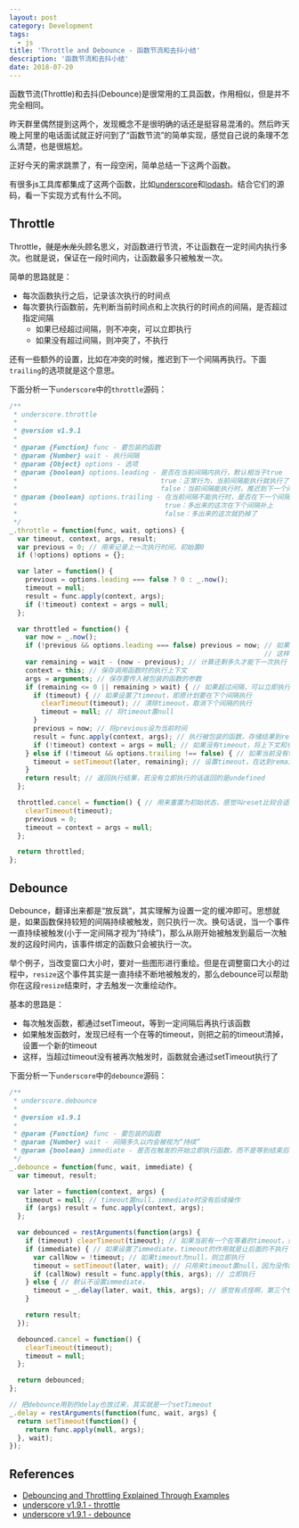 ```yaml
---
layout: post
category: Development
tags:
  - js
title: 'Throttle and Debounce - 函数节流和去抖小结'
description: '函数节流和去抖小结'
date: 2018-07-20
---
```


函数节流(Throttle)和去抖(Debounce)是很常用的工具函数，作用相似，但是并不完全相同。

昨天群里偶然提到这两个，发现概念不是很明确的话还是挺容易混淆的。然后昨天晚上阿里的电话面试就正好问到了“函数节流”的简单实现，感觉自己说的条理不怎么清楚，也是很尴尬。

正好今天的需求跳票了，有一段空闲，简单总结一下这两个函数。

<!-- more -->

有很多js工具库都集成了这两个函数，比如[underscore](https://github.com/jashkenas/underscore)和[lodash](https://github.com/lodash/lodash)。结合它们的源码，看一下实现方式有什么不同。

## Throttle

Throttle，~~就是水龙头~~顾名思义，对函数进行节流，不让函数在一定时间内执行多次。也就是说，保证在一段时间内，让函数最多只被触发一次。

简单的思路就是：

- 每次函数执行之后，记录该次执行的时间点
- 每次要执行函数前，先判断当前时间点和上次执行的时间点的间隔，是否超过指定间隔
  - 如果已经超过间隔，则不冲突，可以立即执行
  - 如果没有超过间隔，则冲突了，不执行

还有一些额外的设置，比如在冲突的时候，推迟到下一个间隔再执行。下面`trailing`的选项就是这个意思。

下面分析一下`underscore`中的`throttle`源码：

```js
/**
 * underscore.throttle
 * 
 * @version v1.9.1
 * 
 * @param {Function} func - 要包装的函数
 * @param {Number} wait - 执行间隔
 * @param {Object} options - 选项
 * @param {boolean} options.leading - 是否在当前间隔内执行，默认相当于true
 *                                    true：正常行为，当前间隔能执行就执行了
 *                                    false：当前间隔能执行时，推迟到下一个间隔再执行。这时如果trailing也设置成false，就永远不执行了
 * @param {boolean} options.trailing - 在当前间隔不能执行时，是否在下一个间隔内执行，默认相当于true
 *                                     true：多出来的这次在下个间隔补上
 *                                     false：多出来的这次就扔掉了
 */
_.throttle = function(func, wait, options) {
  var timeout, context, args, result;
  var previous = 0; // 用来记录上一次执行时间，初始置0
  if (!options) options = {};

  var later = function() {
    previous = options.leading === false ? 0 : _.now();
    timeout = null;
    result = func.apply(context, args);
    if (!timeout) context = args = null;
  };

  var throttled = function() {
    var now = _.now();
    if (!previous && options.leading === false) previous = now; // 如果设置了不在当前间隔内执行，那么在当前间隔空闲时(!previous)，直接把previous设成当前时间，
                                                                // 这样在没有timeout时，将直接进入下面setTimeout分支，在下一个间隔内再执行
    var remaining = wait - (now - previous); // 计算还剩多久才能下一次执行
    context = this; // 保存调用函数时的执行上下文
    args = arguments; // 保存要传入被包装的函数的参数
    if (remaining <= 0 || remaining > wait) { // 如果超过间隔，可以立即执行
      if (timeout) { // 如果设置了timeout，即原计划要在下个间隔执行
        clearTimeout(timeout); // 清除timeout，取消下个间隔的执行
        timeout = null; // 将timeout置null
      }
      previous = now; // 将previous设为当前时间
      result = func.apply(context, args); // 执行被包装的函数，存储结果到result
      if (!timeout) context = args = null; // 如果没有timeout，将上下文和参数置位null - 这里没太明白是在做什么
    } else if (!timeout && options.trailing !== false) { // 如果当前没有timeout，且没有设置trailing: false
      timeout = setTimeout(later, remaining); // 设置timeout，在达到remaining时间后执行函数
    }
    return result; // 返回执行结果，若没有立即执行的话返回的是undefined
  };

  throttled.cancel = function() { // 用来重置为初始状态，感觉叫reset比较合适
    clearTimeout(timeout);
    previous = 0;
    timeout = context = args = null;
  };

  return throttled;
};
```

## Debounce

Debounce，翻译出来都是“放反跳”，其实理解为设置一定的缓冲即可。思想就是，如果函数保持较短的间隔持续被触发，则只执行一次。换句话说，当一个事件一直持续被触发(小于一定间隔才视为“持续”)，那么从刚开始被触发到最后一次触发的这段时间内，该事件绑定的函数只会被执行一次。

举个例子，当改变窗口大小时，要对一些图形进行重绘。但是在调整窗口大小的过程中，`resize`这个事件其实是一直持续不断地被触发的，那么debounce可以帮助你在这段`resize`结束时，才去触发一次重绘动作。

基本的思路是：
- 每次触发函数，都通过setTimeout，等到一定间隔后再执行该函数
- 如果触发函数时，发现已经有一个在等的timeout，则把之前的timeout清掉，设置一个新的timeout
- 这样，当超过timeout没有被再次触发时，函数就会通过setTimeout执行了

下面分析一下`underscore`中的`debounce`源码：

```js
/**
 * underscore.debounce
 * 
 * @version v1.9.1
 * 
 * @param {Function} func - 要包装的函数
 * @param {Number} wait - 间隔多久以内会被视为“持续”
 * @param {boolean} immediate - 是否在触发的开始立即执行函数，而不是等到结束后再执行，默认相当于false
 */
_.debounce = function(func, wait, immediate) {
  var timeout, result;

  var later = function(context, args) {
    timeout = null; // timeout置null，immediate时没有后续操作
    if (args) result = func.apply(context, args);
  };

  var debounced = restArguments(function(args) {
    if (timeout) clearTimeout(timeout); // 如果当前有一个在等着的timeout，则清理掉（注意不是置null）
    if (immediate) { // 如果设置了immediate，timeout的作用就是让后面的不执行
      var callNow = !timeout; // 如果timeout为null，则立即执行
      timeout = setTimeout(later, wait); // 只用来timeout置null，因为没传args给later
      if (callNow) result = func.apply(this, args); // 立即执行
    } else { // 默认不设置immediate，
      timeout = _.delay(later, wait, this, args); // 感觉有点怪啊，第三个this对应_.delay()里面的args了？
    }

    return result;
  });

  debounced.cancel = function() {
    clearTimeout(timeout);
    timeout = null;
  };

  return debounced;
};

// 把debounce用到的delay也放过来，其实就是一个setTimeout
_.delay = restArguments(function(func, wait, args) {
  return setTimeout(function() {
    return func.apply(null, args);
  }, wait);
});
```

## References

- [Debouncing and Throttling Explained Through Examples](https://css-tricks.com/debouncing-throttling-explained-examples/)
- [underscore v1.9.1 - throttle](https://github.com/jashkenas/underscore/blob/1.9.1/underscore.js#L842)
- [underscore v1.9.1 - debounce](https://github.com/jashkenas/underscore/blob/1.9.1/underscore.js#L887)
